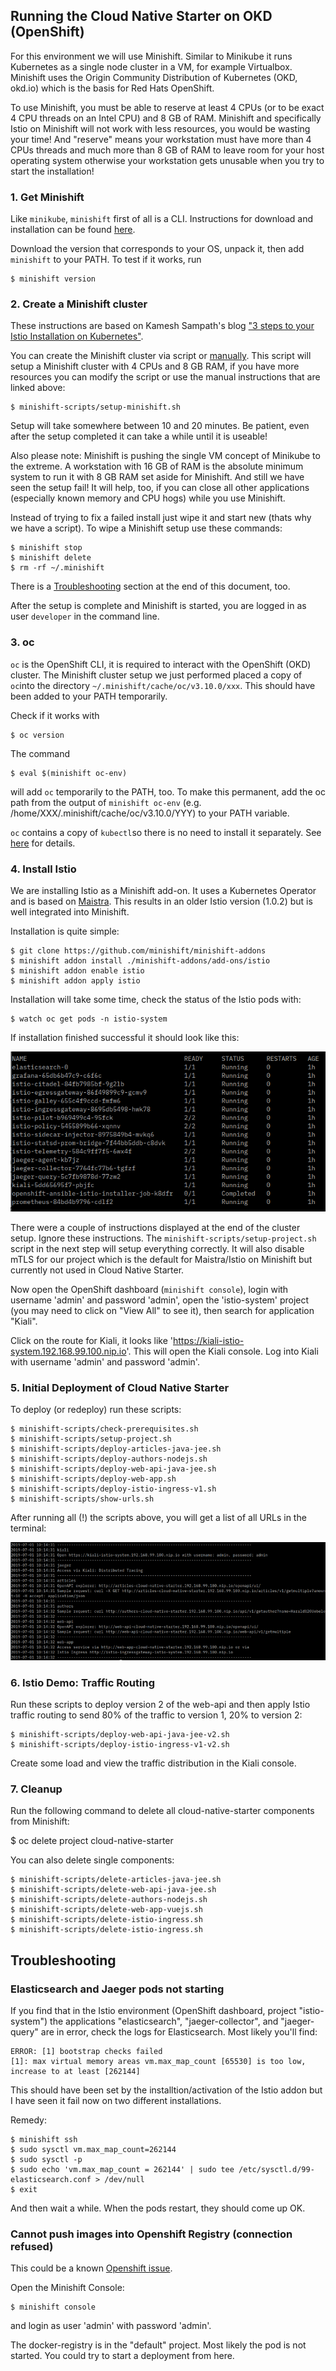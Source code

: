 ## Running the Cloud Native Starter on OKD (OpenShift)

For this environment we will use Minishift. Similar to Minikube it runs Kubernetes as a single node cluster in a VM, for example Virtualbox. Minishift uses the Origin Community Distribution of Kubernetes (OKD, okd.io) which is the basis for Red Hats OpenShift.

To use Minishift, you must be able to reserve at least 4 CPUs (or to be exact 4 CPU threads on an Intel CPU) and 8 GB of RAM. Minishift and specifically Istio on Minishift will not work with less resources, you would be wasting your time! And "reserve" means your workstation must have more than 4 CPUs threads and much more than 8 GB of RAM to leave room for your host operating system otherwise your workstation gets unusable when you try to start the installation!

### 1. Get Minishift

Like `minikube`, `minishift` first of all is a CLI. Instructions for download and installation can be found [here](
https://docs.okd.io/latest/minishift/getting-started/installing.html).

Download the version that corresponds to your OS, unpack it, then add `minishift` to your PATH. To test if it works, run

```
$ minishift version
```

### 2. Create a Minishift cluster 

These instructions are based on Kamesh Sampath's blog ["3 steps to your Istio Installation on Kubernetes"](https://medium.com/@kamesh_sampath/3-steps-to-your-istio-installation-on-openshift-58e3617828b0).

You can create the Minishift cluster via script or <a href="SetupMinishiftManually.md" target="_blank">manually</a>. This script will setup a Minishift cluster with 4 CPUs and 8 GB RAM, if you have more resources you can modify the script or use the manual instructions that are linked above:

```
$ minishift-scripts/setup-minishift.sh
```

Setup will take somewhere between 10 and 20 minutes. Be patient, even after the setup completed it can take a while until it is useable!

Also please note: Minishift is pushing the single VM concept of Minikube to the extreme. A workstation with 16 GB of RAM is the absolute minimum system to run it with 8 GB RAM set aside for Minishift. And still we have seen the setup fail! It will help, too, if you can close all other applications (especially known memory and CPU hogs) while you use Minishift.

Instead of trying to fix a failed install just wipe it and start new (thats why we have a script). To wipe a Minishift setup use these commands:

```
$ minishift stop
$ minishift delete
$ rm -rf ~/.minishift
```

There is a [Troubleshooting](#Troubleshooting) section at the end of this document, too.

After the setup is complete and Minishift is started, you are logged in as user `developer` in the command line.

### 3. oc

`oc` is the OpenShift CLI, it is required to interact with the OpenShift (OKD) cluster. The Minishift cluster setup we just performed placed a copy of `oc`into the directory `~/.minishift/cache/oc/v3.10.0/xxx`. This should have been added to your PATH temporarily.

Check if it works with

```
$ oc version
```

The command

```
$ eval $(minishift oc-env)
```

will add `oc` temporarily to the PATH, too. To make this permanent, add the oc path from the output of `minishift oc-env` (e.g. /home/XXX/.minishift/cache/oc/v3.10.0/YYY) to your PATH variable.

`oc` contains a copy of `kubectl`so there is no need to install it separately. See [here](https://docs.openshift.com/container-platform/3.10/cli_reference/differences_oc_kubectl.html) for details.

### 4. Install Istio

We are installing Istio as a Minishift add-on. It uses a Kubernetes Operator and is based on [Maistra](https://maistra.io/). This results in an older Istio version (1.0.2) but is well integrated into Minishift.

Installation is quite simple:

```
$ git clone https://github.com/minishift/minishift-addons
$ minishift addon install ./minishift-addons/add-ons/istio
$ minishift addon enable istio
$ minishift addon apply istio 
```

Installation will take some time, check the status of the Istio pods with:

```
$ watch oc get pods -n istio-system
```
If installation finished successful it should look like this:

![Istio is installed](../images/minishift-istio.png)

There were a couple of instructions displayed at the end of the cluster setup. Ignore these instructions. The `minishift-scripts/setup-project.sh` script in the next step will setup everything correctly. It will also disable mTLS for our project which is the default for Maistra/Istio on Minishift but currently not used in Cloud Native Starter.

Now open the OpenShift dashboard (`minishift console`), login with username 'admin' and password 'admin', open the 'istio-system' project (you may need to click on "View All" to see it), then search for application "Kiali".

Click on the route for Kiali, it looks like 'https://kiali-istio-system.192.168.99.100.nip.io'. This will open the Kiali console. Log into Kiali with username 'admin' and password 'admin'.


### 5. Initial Deployment of Cloud Native Starter

To deploy (or redeploy) run these scripts:

```
$ minishift-scripts/check-prerequisites.sh
$ minishift-scripts/setup-project.sh
$ minishift-scripts/deploy-articles-java-jee.sh
$ minishift-scripts/deploy-authors-nodejs.sh
$ minishift-scripts/deploy-web-api-java-jee.sh
$ minishift-scripts/deploy-web-app.sh
$ minishift-scripts/deploy-istio-ingress-v1.sh
$ minishift-scripts/show-urls.sh
```

After running all (!) the scripts above, you will get a list of all URLs in the terminal:

![Minishift show-urls](../images/minishift-urls.png)

### 6. Istio Demo: Traffic Routing

Run these scripts to deploy version 2 of the web-api and then apply Istio traffic routing to send 80% of the traffic to version 1, 20% to version 2:

```
$ minishift-scripts/deploy-web-api-java-jee-v2.sh
$ minishift-scripts/deploy-istio-ingress-v1-v2.sh
```

Create some load and view the traffic distribution in the Kiali console.

### 7. Cleanup

Run the following command to delete all cloud-native-starter components from Minishift:

$ oc delete project cloud-native-starter

You can also delete single components:

```
$ minishift-scripts/delete-articles-java-jee.sh
$ minishift-scripts/delete-web-api-java-jee.sh
$ minishift-scripts/delete-authors-nodejs.sh
$ minishift-scripts/delete-web-app-vuejs.sh
$ minishift-scripts/delete-istio-ingress.sh
$ minishift-scripts/delete-istio-ingress.sh
```


## Troubleshooting 

### Elasticsearch and Jaeger pods not starting

If you find that in the Istio environment (OpenShift dashboard, project "istio-system") the applications "elasticsearch", "jaeger-collector", and "jaeger-query" are in error, check the logs for Elasticsearch. Most likely you'll find:

```
ERROR: [1] bootstrap checks failed
[1]: max virtual memory areas vm.max_map_count [65530] is too low, increase to at least [262144]
```

This should have been set by the installtion/activation of the Istio addon but I have seen it fail now on two different installations. 

Remedy:

```
$ minishift ssh
$ sudo sysctl vm.max_map_count=262144
$ sudo sysctl -p 
$ sudo echo 'vm.max_map_count = 262144' | sudo tee /etc/sysctl.d/99-elasticsearch.conf > /dev/null
$ exit
```

And then wait a while. When the pods restart, they should come up OK.

### Cannot push images into Openshift Registry (connection refused)

This could be a known [Openshift issue](https://github.com/openshift/origin/issues/20576#issuecomment-413422503).

Open the Minishift Console:

```
$ minishift console
```

and login as user 'admin' with password 'admin'.

The docker-registry is in the "default" project. Most likely the pod is not started. You could try to start a deployment from here.


